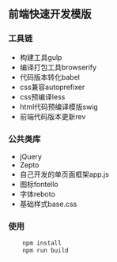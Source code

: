 ## 前端快速开发模版

### 工具链
* 构建工具gulp
* 编译打包工具browserify
* 代码版本转化babel
* css兼容autoprefixer
* css预编译less
* html代码预编译模版swig
* 前端代码版本更新rev

### 公共类库
* jQuery
* Zepto
* 自己开发的单页面框架app.js
* 图标fontello
* 字体reboto
* 基础样式base.css

### 使用
```bash
	npm install
	npm run build
```